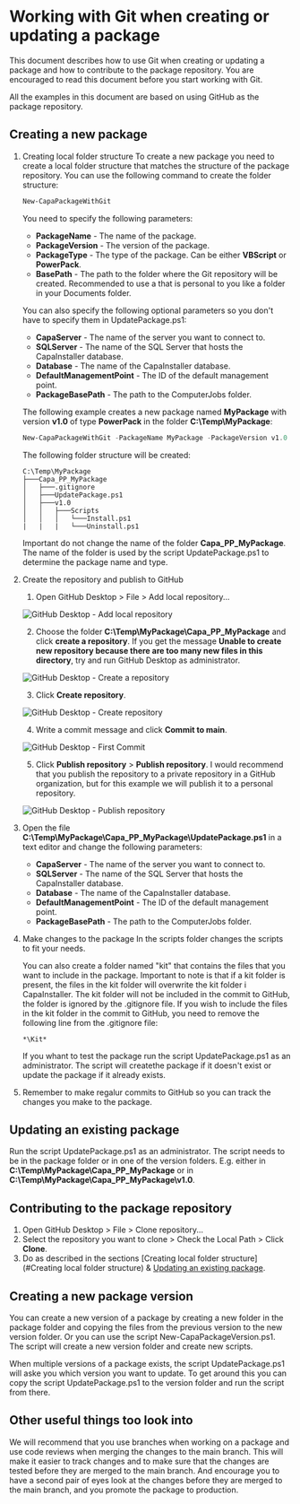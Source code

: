 # Working with Git when creating or updating a package

This document describes how to use Git when creating or updating a package and how to contribute to the package repository.
You are encouraged to read this document before you start working with Git.

All the examples in this document are based on using GitHub as the package repository.

## Creating a new package

1. Creating local folder structure
   To create a new package you need to create a local folder structure that matches the structure of the package repository. You can use the following command to create the folder structure:

   ```powershell
   New-CapaPackageWithGit
    ```

    You need to specify the following parameters:
    * **PackageName** - The name of the package.
    * **PackageVersion** - The version of the package.
    * **PackageType** - The type of the package. Can be either **VBScript** or **PowerPack**.
    * **BasePath** - The path to the folder where the Git repository will be created. Recommended to use a that is personal to you like a folder in your Documents folder.

    You can also specify the following optional parameters so you don't have to specify them in UpdatePackage.ps1:
    * **CapaServer** - The name of the server you want to connect to.
    * **SQLServer** - The name of the SQL Server that hosts the CapaInstaller database.
    * **Database** - The name of the CapaInstaller database.
    * **DefaultManagementPoint** - The ID of the default management point.
    * **PackageBasePath** - The path to the ComputerJobs folder.

    The following example creates a new package named **MyPackage** with version **v1.0** of type **PowerPack** in the folder **C:\Temp\MyPackage**:

    ```powershell
    New-CapaPackageWithGit -PackageName MyPackage -PackageVersion v1.0 -PackageType PowerPack -BasePath C:\Temp\MyPackage
    ```

    The following folder structure will be created:

    ```text
    C:\Temp\MyPackage
    ├───Capa_PP_MyPackage
    │   ├───.gitignore
    │   ├───UpdatePackage.ps1
    │   ├───v1.0
    │   │   ├───Scripts
    │   │   │   └───Install.ps1
    |   |   |   └───Uninstall.ps1
    ```

    Important do not change the name of the folder **Capa_PP_MyPackage**. The name of the folder is used by the script UpdatePackage.ps1 to determine the package name and type.

2. Create the repository and publish to GitHub
   1. Open GitHub Desktop > File > Add local repository...

   ![GitHub Desktop - Add local repository](../Images/GitHub_Desktop_-_Add_local_repository.png)

   2. Choose the folder **C:\Temp\MyPackage\Capa_PP_MyPackage** and click **create a repository**. If you get the message **Unable to create new repository because there are too many new files in this directory**, try and run GitHub Desktop as administrator.

    ![GitHub Desktop - Create a repository](../Images/GitHub_Desktop_-_Create_a_repository.png)

    3. Click **Create repository**.

    ![GitHub Desktop - Create repository](../Images/GitHub_Desktop_-_Create_repository.png)

    4. Write a commit message and click **Commit to main**.

    ![GitHub Desktop - First Commit](../Images/GitHub_Desktop_-_First_Commit.png)

    5. Click **Publish repository** > **Publish repository**. I would recommend that you publish the repository to a private repository in a GitHub organization, but for this example we will publish it to a personal repository.

    ![GitHub Desktop - Publish repository](../Images/GitHub_Desktop_-_Publish_repository.png)

3. Open the file **C:\Temp\MyPackage\Capa_PP_MyPackage\UpdatePackage.ps1** in a text editor and change the following parameters:
      * **CapaServer** - The name of the server you want to connect to.
      * **SQLServer** - The name of the SQL Server that hosts the CapaInstaller database.
      * **Database** - The name of the CapaInstaller database.
      * **DefaultManagementPoint** - The ID of the default management point.
      * **PackageBasePath** - The path to the ComputerJobs folder.

4. Make changes to the package
    In the scripts folder changes the scripts to fit your needs.

    You can also create a folder named "kit" that contains the files that you want to include in the package. Important to note is that if a kit folder is present, the files in the kit folder will overwrite the kit folder i CapaInstaller.
    The kit folder will not be included in the commit to GitHub, the folder is ignored by the .gitignore file. If you wish to include the files in the kit folder in the commit to GitHub, you need to remove the following line from the .gitignore file:

    ```text
    *\Kit*
    ```

    If you whant to test the package run the script UpdatePackage.ps1 as an administrator. The script will createthe package if it doesn't exist or update the package if it already exists.

5. Remember to make regalur commits to GitHub so you can track the changes you make to the package.

## Updating an existing package
Run the script UpdatePackage.ps1 as an administrator. The script needs to be in the package folder or in one of the version folders.
E.g. either in **C:\Temp\MyPackage\Capa_PP_MyPackage** or in **C:\Temp\MyPackage\Capa_PP_MyPackage\v1.0**.

## Contributing to the package repository
1. Open GitHub Desktop > File > Clone repository...
2. Select the repository you want to clone > Check the Local Path > Click **Clone**.
3. Do as described in the sections [Creating local folder structure](#Creating local folder structure) & [Updating an existing package](#updating-an-existing-package).

## Creating a new package version
You can create a new version of a package by creating a new folder in the package folder and copying the files from the previous version to the new version folder. Or you can use the script New-CapaPackageVersion.ps1.
The script will create a new version folder and create new scripts.

When multiple versions of a package exists, the script UpdatePackage.ps1 will aske you which version you want to update.
To get around this you can copy the script UpdatePackage.ps1 to the version folder and run the script from there.

## Other useful things too look into

We will recommend that you use branches when working on a package and use code reviews when merging the changes to the main branch.
This will make it easier to track changes and to make sure that the changes are tested before they are merged to the main branch.
And encourage you to have a second pair of eyes look at the changes before they are merged to the main branch, and you promote the package to production.
